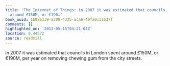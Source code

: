```yaml
---
title: 'The Internet of Things: in 2007 it was estimated that councils in London spent
  around £150M, or €190…'
book_uuid: 1b086139-a308-4335-aca6-40fa0c31637f
comments: []
highlighted_on: '2013-05-15T04:21:04Z'
location: 0.44572
source: readmill
---
```


in 2007 it was estimated that councils in London spent around £150M, or €190M, per year on removing chewing gum from the city streets.